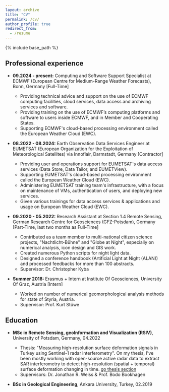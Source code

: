 ```yaml
---
layout: archive
title: "CV"
permalink: /cv/
author_profile: true
redirect_from:
  - /resume
---
```


{% include base_path %}

## Professional experience
* **09.2024 - present:** Computing and Software Support Specialist at ECMWF (European Centre for Medium-Range Weather Forecasts), Bonn, Germany [Full-Time]
  * Providing technical advice and support on the use of ECMWF computing facilities, cloud services, data access and archiving services and software.
  * Providing training on the use of ECMWF’s computing platforms and software to users inside ECMWF, and in Member and Cooperating States.
  * Supporting ECMWF's cloud-based processing environment called the European Weather Cloud (EWC).

* **08.2022 - 08.2024:** Earth Observation Data Services Engineer at EUMETSAT (European Organization for the Exploitation of Meteorological Satellites) via Innoflair, Darmstadt, Germany [Contractor]
  * Providing user and operations support for EUMETSAT's data access services (Data Store, Data Tailor, and EUMETView).
  * Supporting EUMETSAT's cloud-based processing environment called the European Weather Cloud (EWC).
  * Administering EUMETSAT training team's infrastructure, with a focus on maintenance of VMs, authentication of users, and deploying new services.
  * Given various trainings for data access services & applications and usage on European Weather Cloud (EWC).

* **09.2020 - 05.2022:** Research Assistant at Section 1.4 Remote Sensing, German Research Centre for Geosciences (GFZ-Potsdam), Germany [Part-Time, last two months as Full-Time]
  * Contributed as a team member to multi-national citizen science projects, "Nachtlicht-Bühne" and "Globe at Night", especially on numerical analysis, icon design and GIS work.
  * Created numerous Python scripts for night light data.
  * Designed a conference handbook (Artificial Light at Night (ALAN)) and processed feedbacks for more than 100 abstracts.
  * Supervisor: Dr. Christopher Kyba

* **Summer 2018:** Erasmus + Intern at Institute Of Geosciences, University Of Graz, Austria [Intern]
  * Worked on number of numerical geomorphological analysis methods for state of Styria, Austria.
  * Supervisor: Prof. Kurt Stüwe
  
## Education
* **MSc in Remote Sensing, geoInformation and Visualization (RSIV)**, University of Potsdam, Germany,  04.2022
  * Thesis: "Measuring high-resolution surface deformation signals in Turkey using Sentinel-1 radar interferometry". On my thesis, I've been mostly working with open-source active radar data to extract SAR interferometry to detect high-resolution (spatial + temporal) surface deformation changing in time. [go thesis section](https://yigit.rocks/thesis/)
  * Supervisors: Dr. Jonathan R. Weiss & Prof. Bodo Bookhagen

* **BSc in Geological Engineering**, Ankara University, Turkey, 02.2019
